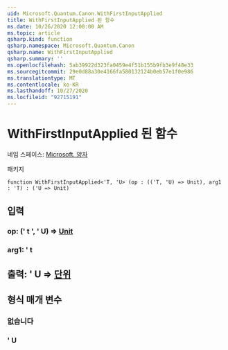 ```yaml
---
uid: Microsoft.Quantum.Canon.WithFirstInputApplied
title: WithFirstInputApplied 된 함수
ms.date: 10/26/2020 12:00:00 AM
ms.topic: article
qsharp.kind: function
qsharp.namespace: Microsoft.Quantum.Canon
qsharp.name: WithFirstInputApplied
qsharp.summary: ''
ms.openlocfilehash: 5ab39922d323fa0459e4f51b155b9fb3e9f48e33
ms.sourcegitcommit: 29e0d88a30e4166fa580132124b0eb57e1f0e986
ms.translationtype: MT
ms.contentlocale: ko-KR
ms.lasthandoff: 10/27/2020
ms.locfileid: "92715191"
---
```

# <a name="withfirstinputapplied-function"></a>WithFirstInputApplied 된 함수

네임 스페이스: [Microsoft. 양자](xref:Microsoft.Quantum.Canon)

패키지 [](https://nuget.org/packages/)




```qsharp
function WithFirstInputApplied<'T, 'U> (op : (('T, 'U) => Unit), arg1 : 'T) : ('U => Unit)
```


## <a name="input"></a>입력

### <a name="op--tu--unit"></a>op: (' t ', ' U) => [Unit](xref:microsoft.quantum.lang-ref.unit) 




### <a name="arg1--t"></a>arg1: ' t





## <a name="output--u--unit"></a>출력: ' U => [단위](xref:microsoft.quantum.lang-ref.unit) 



## <a name="type-parameters"></a>형식 매개 변수

### <a name="t"></a>없습니다


### <a name="u"></a>' U

